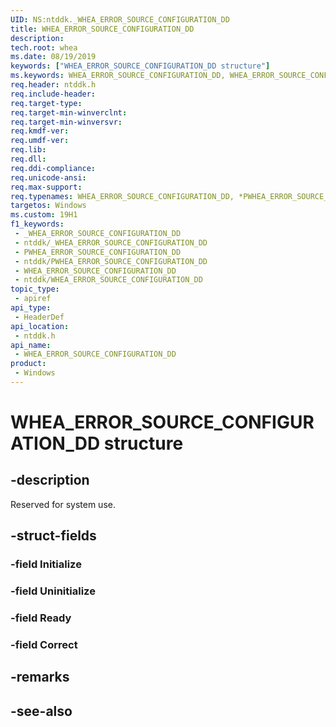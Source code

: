 ```yaml
---
UID: NS:ntddk._WHEA_ERROR_SOURCE_CONFIGURATION_DD
title: WHEA_ERROR_SOURCE_CONFIGURATION_DD
description: 
tech.root: whea
ms.date: 08/19/2019
keywords: ["WHEA_ERROR_SOURCE_CONFIGURATION_DD structure"]
ms.keywords: WHEA_ERROR_SOURCE_CONFIGURATION_DD, WHEA_ERROR_SOURCE_CONFIGURATION_DD, *PWHEA_ERROR_SOURCE_CONFIGURATION_DD,
req.header: ntddk.h
req.include-header: 
req.target-type: 
req.target-min-winverclnt: 
req.target-min-winversvr: 
req.kmdf-ver: 
req.umdf-ver: 
req.lib: 
req.dll: 
req.ddi-compliance: 
req.unicode-ansi: 
req.max-support: 
req.typenames: WHEA_ERROR_SOURCE_CONFIGURATION_DD, *PWHEA_ERROR_SOURCE_CONFIGURATION_DD
targetos: Windows
ms.custom: 19H1
f1_keywords:
 - _WHEA_ERROR_SOURCE_CONFIGURATION_DD
 - ntddk/_WHEA_ERROR_SOURCE_CONFIGURATION_DD
 - PWHEA_ERROR_SOURCE_CONFIGURATION_DD
 - ntddk/PWHEA_ERROR_SOURCE_CONFIGURATION_DD
 - WHEA_ERROR_SOURCE_CONFIGURATION_DD
 - ntddk/WHEA_ERROR_SOURCE_CONFIGURATION_DD
topic_type:
 - apiref
api_type:
 - HeaderDef
api_location:
 - ntddk.h
api_name:
 - WHEA_ERROR_SOURCE_CONFIGURATION_DD
product:
 - Windows
---
```


# WHEA_ERROR_SOURCE_CONFIGURATION_DD structure


## -description

Reserved for system use.

## -struct-fields

### -field Initialize

### -field Uninitialize

### -field Ready

### -field Correct

## -remarks

## -see-also


